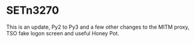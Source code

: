 # SETn3270
This is an update, Py2 to Py3 and a few other changes to the MITM proxy, TSO fake logon screen and useful Honey Pot.
